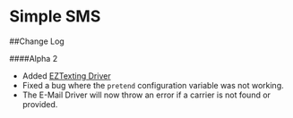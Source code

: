 Simple SMS
==========

##Change Log

####Alpha 2
* Added [EZTexting Driver](https://www.eztexting.com/)
* Fixed a bug where the `pretend` configuration variable was not working.
* The E-Mail Driver will now throw an error if a carrier is not found or provided.